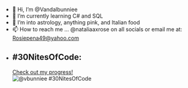 - 👋 Hi, I’m @Vandalbunniee
- 🌱 I’m currently learning C# and SQL
- 💞️ I’m into astrology, anything pink, and Italian food
- 📫 How to reach me ... @nataliaaxrose on all socials or email me at: Rosiepena49@yahoo.com
- ## #30NitesOfCode:
  [Check out my progress!](https://www.codedex.io/@vbunniee/30-nites-of-code)  
  ![@vbunniee #30NitesOfCode](https://www.codedex.io/api/petStatus?user=vbunniee)
<!---
Vandalbunniee/Vandalbunniee is a ✨ special ✨ repository because its `README.md` (this file) appears on your GitHub profile.
You can click the Preview link to take a look at your changes.
--->
